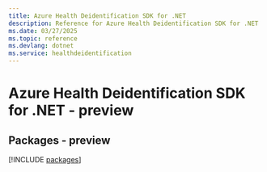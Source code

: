 ```yaml
---
title: Azure Health Deidentification SDK for .NET
description: Reference for Azure Health Deidentification SDK for .NET
ms.date: 03/27/2025
ms.topic: reference
ms.devlang: dotnet
ms.service: healthdeidentification
---
```

# Azure Health Deidentification SDK for .NET - preview
## Packages - preview
[!INCLUDE [packages](health-deidentification-index.md)]